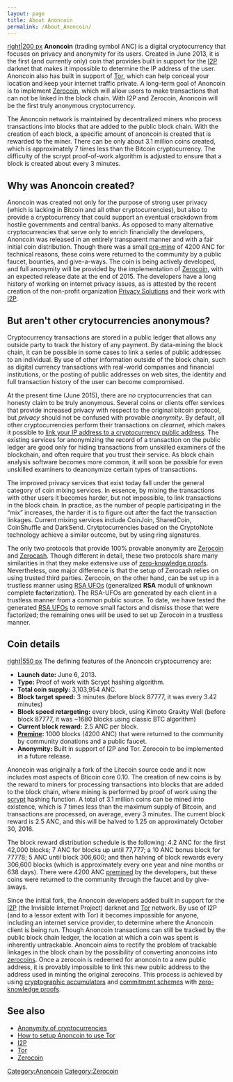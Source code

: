 ```yaml
---
layout: page
title: About Anoncoin
permalink: /About_Anoncoin/
---
```


[right|200 px](/File:Ip.bitcointalk.png "wikilink") **Anoncoin** (trading symbol ANC) is a digital cryptocurrency that focuses on privacy and anonymity for its users. Created in June 2013, it is the first (and currently only) coin that provides built in support for the [I2P](/I2P "wikilink") darknet that makes it impossible to determine the IP address of the user. Anoncoin also has built in support of [Tor](/Tor "wikilink"), which can help conceal your location and keep your internet traffic private. A long-term goal of Anoncoin is to implement [Zerocoin](/Zerocoin "wikilink"), which will allow users to make transactions that can not be linked in the block chain. With I2P and Zerocoin, Anoncoin will be the first truly anonymous cryptocurrency.

The Anoncoin network is maintained by decentralized miners who process transactions into blocks that are added to the public block chain. With the creation of each block, a specific amount of anoncoin is created that is rewarded to the miner. There can be only about 3.1 million coins created, which is approximately 7 times less than the Bitcoin cryptocurrency. The difficulty of the scrypt proof-of-work algorithm is adjusted to ensure that a block is created about every 3 minutes.

Why was Anoncoin created?
-------------------------

Anoncoin was created not only for the purpose of strong user privacy (which is lacking in Bitcoin and all other cryptocurrencies), but also to provide a cryptocurrency that could support an eventual crackdown from hostile governments and central banks. As opposed to many alternative cryptocurrencies that serve only to enrich financially the developers, Anoncoin was released in an entirely transparent manner and with a fair initial coin distribution. Though there was a small [pre-mine](/Premine "wikilink") of 4200 ANC for technical reasons, these coins were returned to the community by a public faucet, bounties, and give-a-ways. The coin is being actively developed, and full anonymity will be provided by the implementation of [Zerocoin](/Zerocoin "wikilink"), with an expected release date at the end of 2015. The developers have a long history of working on internet privacy issues, as is attested by the recent creation of the non-profit organization [Privacy Solutions](http://privacysolutions.no/) and their work with [I2P](/I2P "wikilink").

But aren't other crytocurrencies anonymous?
-------------------------------------------

Cryptocurrency transactions are stored in a public ledger that allows any outside party to track the history of any payment. By data-mining the block chain, it can be possible in some cases to link a series of public addresses to an individual. By use of other information outside of the block chain, such as digital currency transactions with real-world companies and financial institutions, or the posting of public addresses on web sites, the identity and full transaction history of the user can become compromised.

At the present time (June 2015), there are *no* cryptocurrencies that can honesty claim to be truly anonymous. Several coins or clients offer services that provide increased privacy with respect to the original bitcoin protocol, but *privacy* should not be confused with provable *anonymity*. By default, all other cryptocurrencies perform their transactions on *clearnet*, which makes it possible to [link your IP address to a cryptocurrency public address](https://www.cryptolux.org/index.php/Bitcoin). The existing services for anonymizing the record of a transaction on the public ledger are good only for hiding transactions from unskilled examiners of the blockchain, and often require that you trust their service. As block chain analysis software becomes more common, it will soon be possible for even unskilled examiners to deanonymize certain types of transactions.

The improved privacy services that exist today fall under the general category of coin mixing services. In essence, by mixing the transactions with other users it becomes harder, but not impossible, to link transactions in the block chain. In practice, as the number of people participating in the “mix” increases, the harder it is to figure out after the fact the transaction linkages. Current mixing services include CoinJoin, SharedCoin, CoinShuffle and DarkSend. Crytptocurrencies based on the CryptoNote technology achieve a similar outcome, but by using ring signatures.

The only two protocols that provide 100% provable anonymity are [Zerocoin](/Zerocoin "wikilink") and [Zerocash](/Zerocash "wikilink"). Though different in detail, these two protocols share many similarities in that they make extensive use of [zero-knowledge proofs](/Zero-Knowledge_Proofs "wikilink"). Nevertheless, one major difference is that the setup of Zerocash relies on using trusted third parties. Zerocoin, on the other hand, can be set up in a trustless manner using [RSA UFOs](/RSA-UFO "wikilink") (generalized **RSA** moduli of **u**nknown complete **f**act**o**rization). The RSA-UFOs are generated by each client in a trustless manner from a common public source. To date, we have tested the generated [RSA UFOs](/RSA-UFO "wikilink") to remove small factors and dismiss those that were factorized; the remaining ones will be used to set up Zerocoin in a trustless manner.

Coin details
------------

[right|550 px](/File:ANCminedtime.PNG "wikilink") The defining features of the Anoncoin cryptocurrency are:

-   **Launch date:** June 6, 2013.
-   **Type:** Proof of work with Scrypt hashing algorithm.
-   **Total coin supply:** 3,103,954 ANC.
-   **Block target speed:** 3 minutes (before block 87777, it was every 3.42 minutes)
-   **Block speed retargeting:** every block, using Kimoto Gravity Well (before block 87777, it was ~1680 blocks using classic BTC algorithm)
-   **Current block reward:** 2.5 ANC per block.
-   **[Premine](/Premine "wikilink"):** 1000 blocks (4200 ANC) that were returned to the community by community donations and a public faucet.
-   **Anonymity:** Built in support of I2P and Tor. Zerocoin to be implemented in a future release.

Anoncoin was originally a fork of the Litecoin source code and it now includes most aspects of Bticoin core 0.10. The creation of new coins is by the reward to miners for processing transactions into blocks that are added to the block chain, where mining is performed by proof of work using the [scrypt](/scrypt "wikilink") hashing function. A total of 3.1 million coins can be mined into existence, which is 7 times less than the maximum supply of Bitcoin, and transactions are processed, on average, every 3 minutes. The current block reward is 2.5 ANC, and this will be halved to 1.25 on approximately October 30, 2016.

The block reward distribution schedule is the following: 4.2 ANC for the first 42,000 blocks; 7 ANC for blocks up until 77,777; a 10 ANC bonus block for 77778; 5 ANC until block 306,600; and then halving of block rewards every 306,600 blocks (which is approximately every one year and nine months or 638 days). There were 4200 ANC [premined](/Premine "wikilink") by the developers, but these coins were returned to the community through the faucet and by give-aways.

Since the initial fork, the Anoncoin developers added built in support for the [I2P](/I2P_Anonymous_Network "wikilink") (the Invisible Internet Project) darknet and [Tor](/Tor "wikilink") network. By use of I2P (and to a lessor extent with Tor) it becomes impossible for anyone, including an internet service provider, to determine where the Anoncoin client is being run. Though Anoncoin transactions can still be tracked by the public block chain ledger, the location at which a coin was spent is inherently untrackable. Anoncoin aims to rectify the problem of trackable linkages in the block chain by the possibility of converting anoncoins into [zerocoins](/zerocoin "wikilink"). Once a zerocoin is redeemed for anoncoin to a new public address, it is provably impossible to link this new public address to the address used in minting the original zerocoins. This process is achieved by using [cryptographic accumulators](/cryptographic_accumulator "wikilink") and [commitment schemes](/Commitment_scheme "wikilink") with [zero-knowledge proofs](/Zero-Knowledge_Proofs "wikilink").

See also
--------

-   [Anonymity of cryptocurrencies](/Anonymity_of_cryptocurrencies "wikilink")
-   [How to setup Anoncoin to use Tor](/How_to_setup_Anoncoin_to_use_Tor "wikilink")
-   [I2P](/I2P "wikilink")
-   [Tor](/Tor "wikilink")
-   [Zerocoin](/Zerocoin "wikilink")

[Category:Anoncoin](/Category:Anoncoin "wikilink") [Category:Zerocoin](/Category:Zerocoin "wikilink")